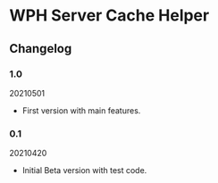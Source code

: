# WPH Server Cache Helper
## Changelog

### 1.0 
20210501
* First version with main features. 

### 0.1
20210420
* Initial Beta version with test code.

